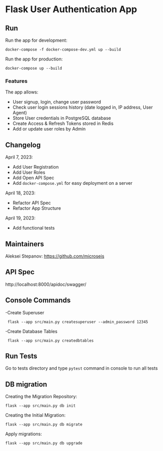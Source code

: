 
# Flask User Authentication App

## Run
Run the app for development:
```commandline
docker-compose -f docker-compose-dev.yml up --build
```
Run the app for production:
```commandline
docker-compose up --build
```
### Features
The app allows:
- User signup, login, change user password
- Check user login sessions history (date logged in, IP address, User Agent)
- Store User credentials in PostgreSQL database       
- Create Access & Refresh Tokens stored in Redis 
- Add or update user roles by Admin

## Changelog
April 7, 2023:
- Add User Registration
- Add User Roles
- Add Open API Spec
- Add `docker-compose.yml` for easy deployment on a server

April 18, 2023:
- Refactor API Spec
- Refactor App Structure

April 19, 2023:
- Add functional tests

## Maintainers 
Aleksei Stepanov: https://github.com/microseis 

## API Spec
http://localhost:8000/apidoc/swagger/

## Console Commands
-Create Superuser
```commandline
 flask --app src/main.py createsuperuser --admin_password 12345 
```
-Create Database Tables
```commandline
 flask --app src/main.py createdbtables  
```
## Run Tests
Go to tests directory and type `pytest` command in console to run all tests

## DB migration
Creating the Migration Repository:
```commandline
flask --app src/main.py db init 
```

Creating the Initial Migration:
```commandline
flask --app src/main.py db migrate
```
Apply migrations:
```commandline
flask --app src/main.py db upgrade
```

